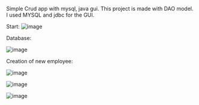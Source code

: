 
Simple Crud app with mysql, java gui. This project is made with DAO model. I used MYSQL and jdbc for the GUI.

Start:
![image](https://user-images.githubusercontent.com/92724870/199813739-9a128c15-0943-479b-a1a3-79786767672a.png)


Database: 

![image](https://user-images.githubusercontent.com/92724870/199813935-57980ae7-7ff5-45f8-bd2d-acbc2df262c5.png)


Creation of new employee:

![image](https://user-images.githubusercontent.com/92724870/199814113-6868eae4-b0de-4d79-93cb-3b0d0514886b.png)


![image](https://user-images.githubusercontent.com/92724870/199814196-cf4a2829-7d55-435b-bbd6-bb0bd36c1d30.png)


![image](https://user-images.githubusercontent.com/92724870/199814248-1571d43a-8089-48db-84c8-d5e42fa53a84.png)





